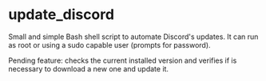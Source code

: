 # update_discord
Small and simple Bash shell script to automate Discord's updates. It can run as root or using a sudo capable user (prompts for password).

Pending feature: checks the current installed version and verifies if is necessary to download a new one and update it.
